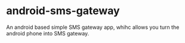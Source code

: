 android-sms-gateway
==================

An android based simple SMS gateway app, whihc allows you turn the android phone into SMS gateway.
